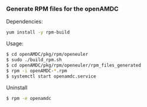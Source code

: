 ### Generate RPM files for the openAMDC
Dependencies:
```bash
yum install -y rpm-build
```

Usage: 
```bash
$ cd openAMDC/pkg/rpm/openeuler
$ sudo ./build_rpm.sh
$ cd openAMDC/pkg/rpm/openeuler/rpm_files_generated
$ rpm -i openAMDC-*.rpm
$ systemctl start openamdc.service
```

Uninstall
```bash
$ rpm -e openamdc
```
